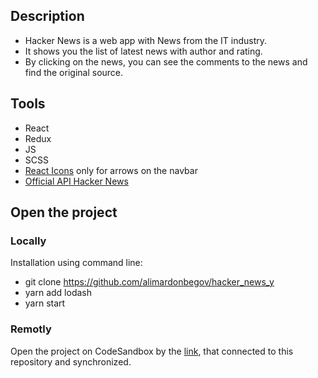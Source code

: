 ## Description
- Hacker News is a web app with News from the IT industry.
- It shows you the list of latest news with author and rating. 
- By clicking on the news, you can see the comments to the news and find the original source. 

## Tools
- React
- Redux
- JS
- SCSS
- [React Icons](https://react-icons.github.io/react-icons/) only for arrows on the navbar
- [Official API Hacker News](https://github.com/HackerNews/API)


## Open the project
### Locally
Installation using command line:
- git clone https://github.com/alimardonbegov/hacker_news_y
- yarn add lodash
- yarn start

### Remotly
Open the project on CodeSandbox by the [link](https://93rtqd-3000.preview.csb.app/), that connected to this repository and synchronized.
